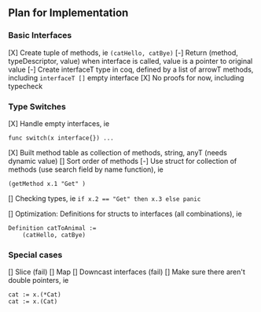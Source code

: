 ## Plan for Implementation

### Basic Interfaces
[X] Create tuple of methods, ie `(catHello, catBye)`
[-] Return (method, typeDescriptor, value) when interface is called, value is a pointer to original value 
[-] Create interfaceT type in coq, defined by a list of arrowT methods, including `interfaceT []` empty interface 
[X] No proofs for now, including typecheck

### Type Switches 

[X] Handle empty interfaces, ie 
```
func switch(x interface{}) ...
```

[X] Built method table as collection of methods, string, anyT (needs dynamic value)
[] Sort order of methods
[-] Use struct for collection of methods (use search field by name function), ie

```
(getMethod x.1 "Get" )
```

[] Checking types, ie `if x.2 == "Get" then x.3 else panic`

[] Optimization: Definitions for structs to interfaces (all combinations), ie 
```
Definition catToAnimal := 
    (catHello, catBye)
```

### Special cases

[] Slice (fail)
[] Map
[] Downcast interfaces (fail) 
[] Make sure there aren't double pointers, ie
```
cat := x.(*Cat)
cat := x.(Cat)
```